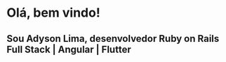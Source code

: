 <h1>Olá, bem vindo!</h1>
<h2>Sou Adyson Lima, desenvolvedor Ruby on Rails Full Stack | Angular | Flutter</h2>
